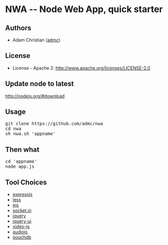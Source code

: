 # NWA -- Node Web App, quick starter

## Authors

  - Adam Christian ([admc](http://github.com/admc))
  
## License

  * License - Apache 2: http://www.apache.org/licenses/LICENSE-2.0

## Update node to latest

http://nodejs.org/#download

## Usage

<pre>
git clone https://github.com/admc/nwa
cd nwa
sh nwa.sh 'appname'
</pre>


## Then what

<pre>
cd 'appname'
node app.js
</pre>

## Tool Choices

 - [expressjs](http://expressjs.com/)
  - [less](http://lesscss.org/)
  - [ejs](http://embeddedjs.com/)  
 - [socket.io](http://socket.io/)
 - [jquery](http://jquery.com/)
 - [jquery-ui](http://jqueryui.com/)
 - [video-js](http://videojs.com/)
 - [audiojs](http://kolber.github.com/audiojs/)
 - [pouchdb](http://pouchdb.com/)
